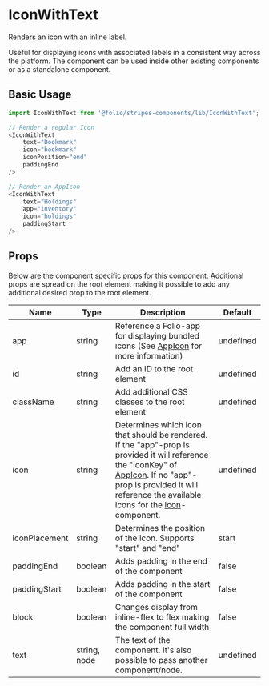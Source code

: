 # IconWithText
Renders an icon with an inline label. 

Useful for displaying icons with associated labels in a consistent way across the platform. The component can be used inside other existing components or as a standalone component.

## Basic Usage
```js
import IconWithText from '@folio/stripes-components/lib/IconWithText';

// Render a regular Icon
<IconWithText
    text="Bookmark"
    icon="bookmark"
    iconPosition="end"
    paddingEnd
/>

// Render an AppIcon
<IconWithText
    text="Holdings"
    app="inventory"
    icon="holdings"
    paddingStart
/>
```

## Props
Below are the component specific props for this component. Additional props are spread on the root element making it possible to add any additional desired prop to the root element.

Name | Type | Description | Default
-- | -- | -- | --
app | string | Reference a Folio-app for displaying bundled icons (See [AppIcon](/?selectedKind=AppIcon) for more information) | undefined
id | string | Add an ID to the root element | undefined
className | string | Add additional CSS classes to the root element | undefined
icon | string | Determines which icon that should be rendered. If the "app"-prop is provided it will reference the "iconKey" of [AppIcon](/?selectedKind=AppIcon). If no "app"-prop is provided it will reference the available icons for the [Icon](/?selectedKind=Icon)-component. | undefined
iconPlacement | string | Determines the position of the icon. Supports "start" and "end" | start
paddingEnd | boolean | Adds padding in the end of the component | false
paddingStart | boolean | Adds padding in the start of the component | false
block | boolean | Changes display from inline-flex to flex making the component full width | false
text | string, node | The text of the component. It's also possible to pass another component/node. | undefined